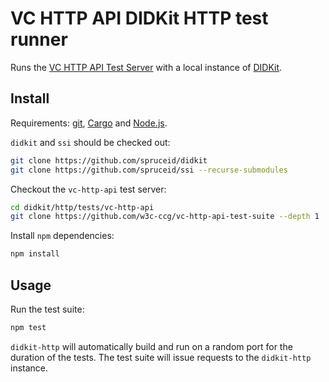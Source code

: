 # VC HTTP API DIDKit HTTP test runner

Runs the [VC HTTP API Test Server][vc-http-api-test-server] with a local instance of [DIDKit][didkit-http].

## Install

Requirements: [git][], [Cargo][] and [Node.js][].

`didkit` and `ssi` should be checked out:
```sh
git clone https://github.com/spruceid/didkit
git clone https://github.com/spruceid/ssi --recurse-submodules
```

Checkout the `vc-http-api` test server:
```sh
cd didkit/http/tests/vc-http-api
git clone https://github.com/w3c-ccg/vc-http-api-test-suite --depth 1
```

Install `npm` dependencies:
```sh
npm install
```

## Usage

Run the test suite:
```sh
npm test
```

`didkit-http` will automatically build and run on a random port for the duration of the tests. The test suite will issue requests to the `didkit-http` instance.

[git]: https://git-scm.com/
[vc-http-api-test-server]: https://github.com/w3c-ccg/vc-http-api-test-suite/tree/4042312/packages/vc-http-api-test-server
[didkit-http]: ../../
[Cargo]: https://doc.rust-lang.org/cargo/
[Node.js]: https://nodejs.org/
